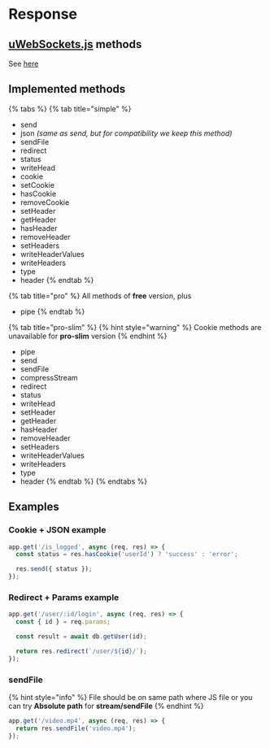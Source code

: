 # Response

## [uWebSockets.js](https://github.com/uNetworking/uWebSockets.js) methods

See [here](https://unetworking.github.io/uWebSockets.js/generated/interfaces/httpresponse.html)

## Implemented methods

{% tabs %}
{% tab title="simple" %}
* send
* json _\(same as send, but for compatibility we keep this method\)_
* sendFile
* redirect
* status
* writeHead
* cookie
* setCookie
* hasCookie
* removeCookie
* setHeader
* getHeader
* hasHeader
* removeHeader
* setHeaders
* writeHeaderValues
* writeHeaders
* type
* header
{% endtab %}

{% tab title="pro" %}
All methods of **free** version, plus

* pipe
{% endtab %}

{% tab title="pro-slim" %}
{% hint style="warning" %}
Cookie methods are unavailable for **pro-slim** version
{% endhint %}

* pipe
* send
* sendFile
* compressStream
* redirect
* status
* writeHead
* setHeader
* getHeader
* hasHeader
* removeHeader
* setHeaders
* writeHeaderValues
* writeHeaders
* type
* header
{% endtab %}
{% endtabs %}

## Examples

### Cookie + JSON example

```javascript
app.get('/is_logged', async (req, res) => {
  const status = res.hasCookie('userId') ? 'success' : 'error';

  res.send({ status });
});
```

### Redirect + Params example

```javascript
app.get('/user/:id/login', async (req, res) => {
  const { id } = req.params;

  const result = await db.getUser(id);

  return res.redirect(`/user/${id}/`);
});
```

### sendFile

{% hint style="info" %}
File should be on same path where JS file or you can try **Absolute path** for **stream/sendFile**
{% endhint %}

```javascript
app.get('/video.mp4', async (req, res) => {
  return res.sendFile('video.mp4');
});
```

